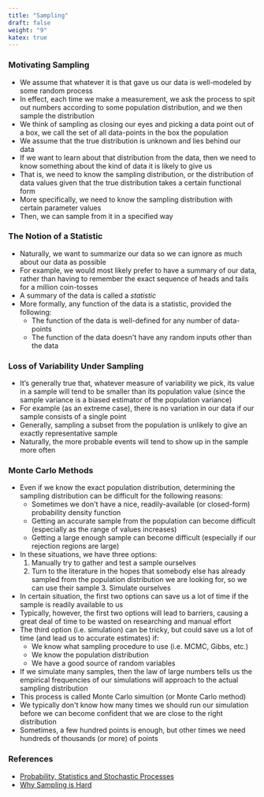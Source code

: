 ```yaml
---
title: "Sampling"
draft: false
weight: "9"
katex: true
---
```


### Motivating Sampling
- We assume that whatever it is that gave us our data is well-modeled by some
random process
- In effect, each time we make a measurement, we ask the process to spit out numbers according to some population distribution, and we then sample the distribution
- We think of sampling as closing our eyes and picking a data point out of a box, we call the set of all data-points in the box the population
- We assume that the true distribution is unknown and lies behind our data
- If we want to learn about that distribution from the data, then we need to know something about the kind of data it is likely to give us
- That is, we need to know the sampling distribution, or the distribution of data values given that the true distribution takes a certain functional form
- More specifically, we need to know the sampling distribution with certain parameter values
- Then, we can sample from it in a specified way

### The Notion of a Statistic
- Naturally, we want to summarize our data so we can ignore as much about our data as possible
- For example, we would most likely prefer to have a summary of our data, rather than having to remember the exact sequence of heads and tails for a million coin-tosses
- A summary of the data is called a *statistic*
- More formally, any function of the data is a statistic, provided the following:
	- The function of the data is well-defined for any number of data-points
	- The function of the data doesn't have any random inputs other than the data

### Loss of Variability Under Sampling
- It’s generally true that, whatever measure of variability we pick, its value in a sample will tend to be smaller than its population value (since the sample variance is a biased estimator of the population variance)
- For example (as an extreme case), there is no variation in our data if our sample consists of a single point
- Generally, sampling a subset from the population is unlikely to give an exactly representative sample
- Naturally, the more probable events will tend to show up in the sample more often

### Monte Carlo Methods
- Even if we know the exact population distribution, determining the sampling distribution can be difficult for the following reasons:
	- Sometimes we don't have a nice, readily-available (or closed-form) probability density function
	- Getting an accurate sample from the population can become difficult (especially as the range of values increases)
	- Getting a large enough sample can become difficult (especially if our rejection regions are large)
- In these situations, we have three options:
	1. Manually try to gather and test a sample ourselves
	2. Turn to the literature in the hopes that somebody else has already sampled from the population distribution we are looking for, so we can use their sample
        3. Simulate ourselves
- In certain situation, the first two options can save us a lot of time if the sample is readily available to us
- Typically, however, the first two options will lead to barriers, causing a great deal of time to be wasted on researching and manual effort
- The third option (i.e. simulation) can be tricky, but could save us a lot of time (and lead us to accurate estimates) if:
	- We know what sampling procedure to use (i.e. MCMC, Gibbs, etc.)
	- We know the population distribution
	- We have a good source of random variables
- If we simulate many samples, then the law of large numbers tells us the empirical frequencies of our simulations will approach to the actual sampling distribution
- This process is called Monte Carlo simultion (or Monte Carlo method)
- We typically don't know how many times we should run our simulation before we can become confident that we are close to the right distribution
- Sometimes, a few hundred points is enough, but other times we need hundreds of thousands (or more) of points

### References
- [Probability, Statistics and Stochastic Processes](http://bactra.org/prob-notes/srl.pdf)
- [Why Sampling is Hard](https://www.quora.com/Why-is-it-hard-to-directly-sample-from-certain-statistical-distributions)
